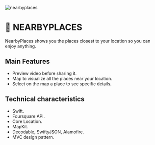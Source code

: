 ![nearbyplaces](https://user-images.githubusercontent.com/14302316/52216268-e035b400-2863-11e9-83be-ca78d472ee36.png)


# 📍 NEARBYPLACES
NearbyPlaces shows you the places closest to your location so you can enjoy anything.

## Main Features
* Preview video before sharing it.
* Map to visualize all the places near your location.
* Select on the map a place to see specific details.

## Technical characteristics
* Swift.
* Foursquare API.
* Core Location.
* MapKit.
* Decodable, SwiftyJSON, Alamofire.
* MVC design pattern.
